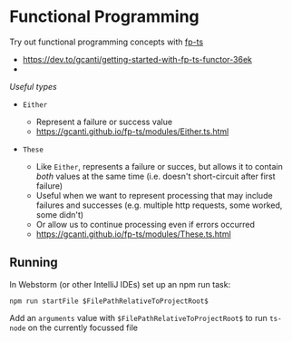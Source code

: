 # Functional Programming

Try out functional programming concepts with [fp-ts]()


* https://dev.to/gcanti/getting-started-with-fp-ts-functor-36ek
* 


*Useful types*

* `Either`
  - Represent a failure or success value
  - https://gcanti.github.io/fp-ts/modules/Either.ts.html
    
* `These`
  - Like `Either`, represents a failure or succes, but allows 
    it to contain _both_ values at the same time (i.e. doesn't short-circuit after first failure)
  - Useful when we want to represent processing that may include failures and successes
    (e.g. multiple http requests, some worked, some didn't)
  - Or allow us to continue processing even if errors occurred
  - https://gcanti.github.io/fp-ts/modules/These.ts.html



## Running

In Webstorm (or other IntelliJ IDEs) set up an npm run task:

```
npm run startFile $FilePathRelativeToProjectRoot$
```

Add an `arguments` value with `$FilePathRelativeToProjectRoot$` to run `ts-node` on the currently focussed file
